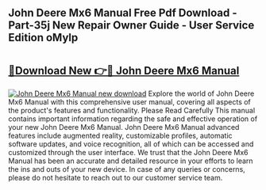 ## John Deere Mx6 Manual Free Pdf Download - Part-35j New Repair Owner Guide - User Service Edition oMylp

# <h2><a href="http://bc84105.oget.top/?id=John+Deere+Mx6+Manual">🔗Download New 👉🔴 John Deere Mx6 Manual</a></h2>

[![John Deere Mx6 Manual new download](https://i.imgur.com/5g1atiW.png)](http://bc84105.oget.top/?id=John+Deere+Mx6+Manual)
Explore the world of John Deere Mx6 Manual with this comprehensive user manual, covering all aspects of the product's features and functionality. Please Read Carefully This manual contains important information regarding the safe and effective operation of your new John Deere Mx6 Manual. John Deere Mx6 Manual advanced features include augmented reality, customizable profiles, automatic software updates, and voice recognition, all of which can be accessed and customized through the user interface. We trust that the John Deere Mx6 Manual has been an accurate and detailed resource in your efforts to learn the ins and outs of your new device. In case of any queries or concerns, please do not hesitate to reach out to our customer service team.
